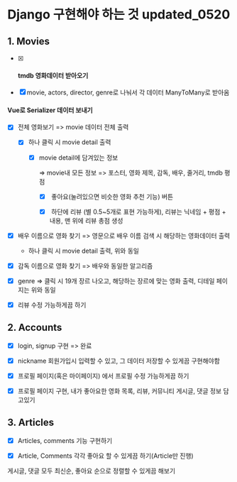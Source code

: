 # Django 구현해야 하는 것 updated_0520





## 1. Movies



- [x] #### tmdb 영화데이터 받아오기


- [x] movie, actors, director, genre로 나눠서 각 데이터 ManyToMany로 받아옴



#### Vue로 Serializer 데이터 보내기

- [x] 전체 영화보기 => movie 데이터 전체 출력

  - [x] 하나 클릭 시 movie detail 출력

    - [x] movie detail에 담겨있는 정보

      => movie내 모든 정보 => 포스터, 영화 제목, 감독, 배우, 줄거리, tmdb 평점

      - [x] ​	좋아요(눌려있으면 비슷한 영화 추천 기능) 버튼


      - [x] ​	하단에 리뷰 (별 0.5~5개로 표현 가능하게), 리뷰는 닉네임 + 평점 + 내용, 맨 위에 리뷰 총점 생성

- [x] 배우 이름으로 영화 찾기 => 영문으로 배우 이름 검색 시 해당하는 영화데이터 출력

  - 하나 클릭 시 movie detail 출력, 위와 동일

- [x] 감독 이름으로 영화 찾기 => 배우와 동일한 알고리즘

- [x] genre => 클릭 시 19개 장르 나오고, 해당하는 장르에 맞는 영화 출력, 디테일 페이지는 위와 동일



- [x] 리뷰 수정 가능하게끔 하기



## 2. Accounts



- [x] login, signup 구현 => 완료


- [x] nickname 회원가입시 입력할 수 있고, 그 데이터 저장할 수 있게끔 구현해야함




- [x]  프로필 페이지(혹은 마이페이지) 에서 프로필 수정 가능하게끔 하기



- [x] 프로필 페이지 구현, 내가 좋아요한 영화 목록, 리뷰, 커뮤니티 게시글, 댓글 정보 담고있기








## 3. Articles



- [x] Articles, comments 기능 구현하기


- [x] Article, Comments 각각 좋아요 할 수 있게끔 하기(Article만 진행)




게시글, 댓글 모두 최신순, 좋아요 순으로 정렬할 수 있게끔 해보기



